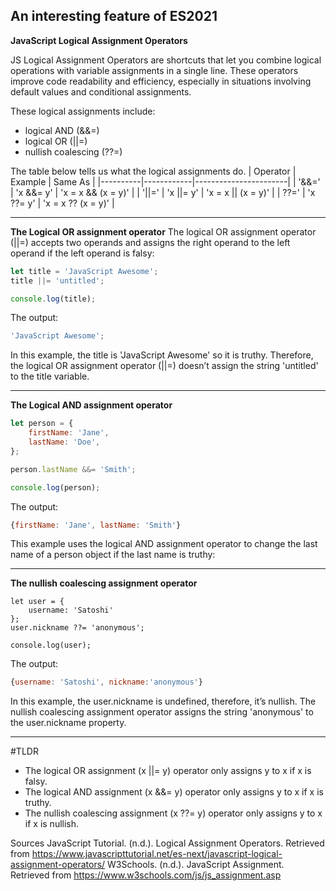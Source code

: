 ## An interesting feature of ES2021

<strong>JavaScript Logical Assignment Operators</strong>

JS Logical Assignment Operators are shortcuts that let you combine logical operations with variable assignments in a single line. These operators improve code readability and efficiency, especially in situations involving default values and conditional assignments.

These logical assignments include: 
* logical AND (&&=)
* logical OR (||=)
* nullish coalescing (??=)

The table below tells us what the logical assignments do.
| Operator | Example    | Same As               |
|----------|------------|-----------------------|
| '&&=' | 'x &&= y'  | 'x = x && (x = y)'   |
| '||=' | 'x ||= y'  | 'x = x || (x = y)'   |
| ??='  | 'x ??= y'  | 'x = x ?? (x = y)'   |


----------------------------

<strong>The Logical OR assignment operator</strong>
The logical OR assignment operator (||=) accepts two operands and assigns the right operand to the left operand if the left operand is falsy:

```javascript
let title = 'JavaScript Awesome';
title ||= 'untitled';

console.log(title);
```

The output:

```javascript
'JavaScript Awesome';
```

In this example, the title is 'JavaScript Awesome' so it is truthy. Therefore, the logical OR assignment operator (||=) doesn’t assign the string 'untitled' to the title variable.

----------------------------

<strong>The Logical AND assignment operator</strong>

```javascript
let person = {
    firstName: 'Jane',
    lastName: 'Doe',
};

person.lastName &&= 'Smith';

console.log(person);
```

The output:

```javascript
{firstName: 'Jane', lastName: 'Smith'}
```

This example uses the logical AND assignment operator to change the last name of a person object if the last name is truthy:

----------------------------

<strong>The nullish coalescing assignment operator</strong>

```
let user = {
    username: 'Satoshi'
};
user.nickname ??= 'anonymous';

console.log(user);
```

The output:

```javascript
{username: 'Satoshi', nickname:'anonymous'}
```

In this example, the user.nickname is undefined, therefore, it’s nullish. The nullish coalescing assignment operator assigns the string 'anonymous' to the user.nickname property.

----------------------------

#TLDR
* The logical OR assignment (x ||= y) operator only assigns y to x if x is falsy.
* The logical AND assignment (x &&= y) operator only assigns y to x if x is truthy.
* The nullish coalescing assignment (x ??= y) operator only assigns y to x if x is nullish.

Sources
JavaScript Tutorial. (n.d.). Logical Assignment Operators. Retrieved from https://www.javascripttutorial.net/es-next/javascript-logical-assignment-operators/
W3Schools. (n.d.). JavaScript Assignment. Retrieved from https://www.w3schools.com/js/js_assignment.asp
